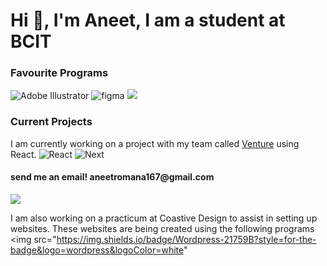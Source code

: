 <h1 align="left">Hi 👋, I'm Aneet, I am a student at BCIT </h1>
 
<h3>Favourite Programs</h3>

<img src="https://img.shields.io/badge/Adobe%20Illustrator-FF9A00?style=for-the-badge&logo=adobe-illustrator&logoColor=white" alt="Adobe Illustrator">

<img src="https://img.shields.io/badge/Figma-F24E1E?style=for-the-badge&logo=figma&logoColor=white" alt="figma">
<img src="https://img.shields.io/badge/Adobe%20after%20affects-CF96FD?style=for-the-badge&logo=Adobe%20after%20effects&logoColor=393665">


<h3>Current Projects</h3>
I am currently working on a project with my team called <a href="https://github.com/lance-malaga/venture">Venture</a> using React.


<img src="https://img.shields.io/badge/React-20232A?style=for-the-badge&logo=react&logoColor=61DAFB" alt="React">
<img src="https://img.shields.io/badge/next%20js-000000?style=for-the-badge&logo=nextdotjs&logoColor=white" alt="Next">
<h4>send me an email! aneetromana167@gmail.com</h4>
<img src="https://img.shields.io/badge/Gmail-D14836?style=for-the-badge&logo=gmail&logoColor=white">

I am also working on a practicum at Coastive Design to assist in setting up websites. These websites are being created using the following programs 
<img src="https://img.shields.io/badge/Wordpress-21759B?style=for-the-badge&logo=wordpress&logoColor=white"
